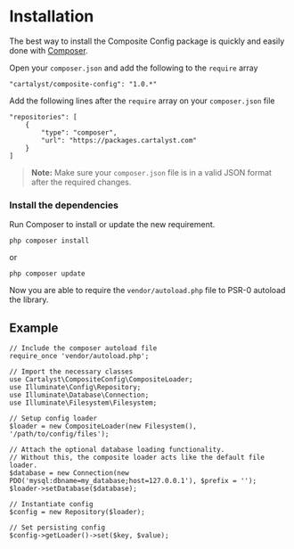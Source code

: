 # Installation

The best way to install the Composite Config package is quickly and easily done with [Composer](http://getcomposer.org).

Open your `composer.json` and add the following to the `require` array

	"cartalyst/composite-config": "1.0.*"

Add the following lines after the `require` array on your `composer.json` file

	"repositories": [
		{
			"type": "composer",
			"url": "https://packages.cartalyst.com"
		}
	]

> **Note:** Make sure your `composer.json` file is in a valid JSON format after the required changes.

### Install the dependencies

Run Composer to install or update the new requirement.

	php composer install

or

	php composer update

Now you are able to require the `vendor/autoload.php` file to PSR-0 autoload the library.

## Example

	// Include the composer autoload file
	require_once 'vendor/autoload.php';

	// Import the necessary classes
	use Cartalyst\CompositeConfig\CompositeLoader;
	use Illuminate\Config\Repository;
	use Illuminate\Database\Connection;
	use Illuminate\Filesystem\Filesystem;

	// Setup config loader
	$loader = new CompositeLoader(new Filesystem(), '/path/to/config/files');

	// Attach the optional database loading functionality.
	// Without this, the composite loader acts like the default file loader.
	$database = new Connection(new PDO('mysql:dbname=my_database;host=127.0.0.1'), $prefix = '');
	$loader->setDatabase($database);

	// Instantiate config
	$config = new Repository($loader);

	// Set persisting config
	$config->getLoader()->set($key, $value);
